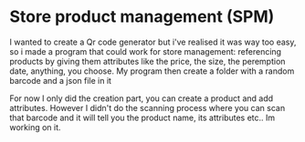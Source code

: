 # Store product management (SPM)
I wanted to create a Qr code generator but i've realised it was way too easy, so i made a program that could work for store management: referencing products by giving them attributes like the price, the size, the peremption date, anything, you choose. My program then create a folder with a random barcode and a json file in it 

For now I only did the creation part, you can create a product and add attributes. However I didn't do the scanning process where you can scan that barcode and it will tell you the product name, its attributes etc.. Im working on it.
